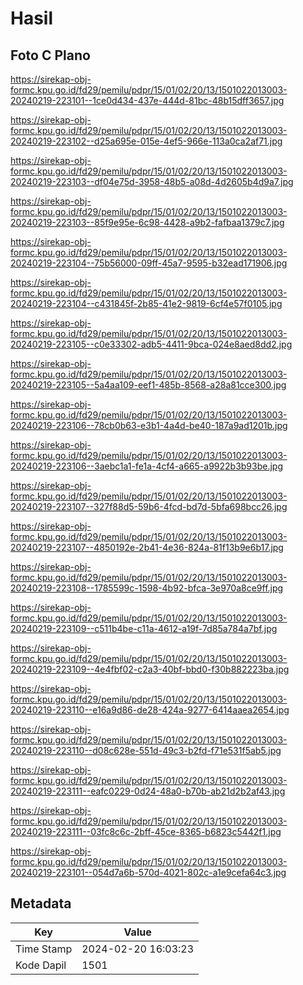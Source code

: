 # Hasil

## Foto C Plano

https://sirekap-obj-formc.kpu.go.id/fd29/pemilu/pdpr/15/01/02/20/13/1501022013003-20240219-223101--1ce0d434-437e-444d-81bc-48b15dff3657.jpg

https://sirekap-obj-formc.kpu.go.id/fd29/pemilu/pdpr/15/01/02/20/13/1501022013003-20240219-223102--d25a695e-015e-4ef5-966e-113a0ca2af71.jpg

https://sirekap-obj-formc.kpu.go.id/fd29/pemilu/pdpr/15/01/02/20/13/1501022013003-20240219-223103--df04e75d-3958-48b5-a08d-4d2605b4d9a7.jpg

https://sirekap-obj-formc.kpu.go.id/fd29/pemilu/pdpr/15/01/02/20/13/1501022013003-20240219-223103--85f9e95e-6c98-4428-a9b2-fafbaa1379c7.jpg

https://sirekap-obj-formc.kpu.go.id/fd29/pemilu/pdpr/15/01/02/20/13/1501022013003-20240219-223104--75b56000-09ff-45a7-9595-b32ead171906.jpg

https://sirekap-obj-formc.kpu.go.id/fd29/pemilu/pdpr/15/01/02/20/13/1501022013003-20240219-223104--c431845f-2b85-41e2-9819-6cf4e57f0105.jpg

https://sirekap-obj-formc.kpu.go.id/fd29/pemilu/pdpr/15/01/02/20/13/1501022013003-20240219-223105--c0e33302-adb5-4411-9bca-024e8aed8dd2.jpg

https://sirekap-obj-formc.kpu.go.id/fd29/pemilu/pdpr/15/01/02/20/13/1501022013003-20240219-223105--5a4aa109-eef1-485b-8568-a28a81cce300.jpg

https://sirekap-obj-formc.kpu.go.id/fd29/pemilu/pdpr/15/01/02/20/13/1501022013003-20240219-223106--78cb0b63-e3b1-4a4d-be40-187a9ad1201b.jpg

https://sirekap-obj-formc.kpu.go.id/fd29/pemilu/pdpr/15/01/02/20/13/1501022013003-20240219-223106--3aebc1a1-fe1a-4cf4-a665-a9922b3b93be.jpg

https://sirekap-obj-formc.kpu.go.id/fd29/pemilu/pdpr/15/01/02/20/13/1501022013003-20240219-223107--327f88d5-59b6-4fcd-bd7d-5bfa698bcc26.jpg

https://sirekap-obj-formc.kpu.go.id/fd29/pemilu/pdpr/15/01/02/20/13/1501022013003-20240219-223107--4850192e-2b41-4e36-824a-81f13b9e6b17.jpg

https://sirekap-obj-formc.kpu.go.id/fd29/pemilu/pdpr/15/01/02/20/13/1501022013003-20240219-223108--1785599c-1598-4b92-bfca-3e970a8ce9ff.jpg

https://sirekap-obj-formc.kpu.go.id/fd29/pemilu/pdpr/15/01/02/20/13/1501022013003-20240219-223109--c511b4be-c11a-4612-a19f-7d85a784a7bf.jpg

https://sirekap-obj-formc.kpu.go.id/fd29/pemilu/pdpr/15/01/02/20/13/1501022013003-20240219-223109--4e4fbf02-c2a3-40bf-bbd0-f30b882223ba.jpg

https://sirekap-obj-formc.kpu.go.id/fd29/pemilu/pdpr/15/01/02/20/13/1501022013003-20240219-223110--e16a9d86-de28-424a-9277-6414aaea2654.jpg

https://sirekap-obj-formc.kpu.go.id/fd29/pemilu/pdpr/15/01/02/20/13/1501022013003-20240219-223110--d08c628e-551d-49c3-b2fd-f71e531f5ab5.jpg

https://sirekap-obj-formc.kpu.go.id/fd29/pemilu/pdpr/15/01/02/20/13/1501022013003-20240219-223111--eafc0229-0d24-48a0-b70b-ab21d2b2af43.jpg

https://sirekap-obj-formc.kpu.go.id/fd29/pemilu/pdpr/15/01/02/20/13/1501022013003-20240219-223111--03fc8c6c-2bff-45ce-8365-b6823c5442f1.jpg

https://sirekap-obj-formc.kpu.go.id/fd29/pemilu/pdpr/15/01/02/20/13/1501022013003-20240219-223101--054d7a6b-570d-4021-802c-a1e9cefa64c3.jpg


## Metadata

| Key        | Value               |
| ---------- | ------------------- |
| Time Stamp | 2024-02-20 16:03:23 |
| Kode Dapil | 1501                |



